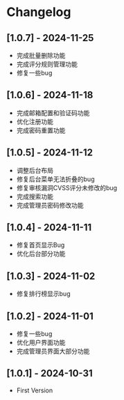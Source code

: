 # Changelog

## [1.0.7] - 2024-11-25
- 完成批量删除功能
- 完成评分规则管理功能
- 修复一些bug

## [1.0.6] - 2024-11-18
- 完成邮箱配置和验证码功能
- 优化注册功能
- 完成密码重置功能

## [1.0.5] - 2024-11-12
- 调整后台布局
- 修复后台菜单无法折叠的bug
- 修复审核漏洞CVSS评分未修改的bug
- 完成搜索功能
- 完成管理员密码修改功能

## [1.0.4] - 2024-11-11
- 修复首页显示Bug
- 优化后台部分功能

## [1.0.3] - 2024-11-02
- 修复排行榜显示bug

## [1.0.2] - 2024-11-01
- 修复一些bug
- 优化用户界面功能
- 完成管理员界面大部分功能

## [1.0.1] - 2024-10-31
- First Version

